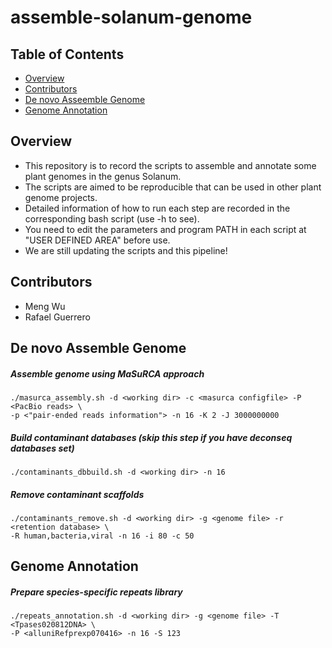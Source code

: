# assemble-solanum-genome

## Table of Contents

* [Overview](#overview)
* [Contributors](#contributors)
* [De novo Asseemble Genome](#de-novo-assemble-genome)
* [Genome Annotation](#genome-annotation)

## Overview
* This repository is to record the scripts to assemble and annotate some plant genomes in the genus Solanum. 
* The scripts are aimed to be reproducible that can be used in other plant genome projects. 
* Detailed information of how to run each step are recorded in the corresponding bash script (use -h to see).
* You need to edit the parameters and program PATH in each script at "USER DEFINED AREA" before use.
* We are still updating the scripts and this pipeline! 

## Contributors 
* Meng Wu
* Rafael Guerrero

## De novo Assemble Genome
##### Assemble genome using MaSuRCA approach
```
./masurca_assembly.sh -d <working dir> -c <masurca configfile> -P <PacBio reads> \
-p <"pair-ended reads information"> -n 16 -K 2 -J 3000000000
```
##### Build contaminant databases (skip this step if you have deconseq databases set)
```
./contaminants_dbbuild.sh -d <working dir> -n 16
```
##### Remove contaminant scaffolds
```
./contaminants_remove.sh -d <working dir> -g <genome file> -r <retention database> \
-R human,bacteria,viral -n 16 -i 80 -c 50
```
## Genome Annotation
##### Prepare species-specific repeats library
```
./repeats_annotation.sh -d <working dir> -g <genome file> -T <Tpases020812DNA> \
-P <alluniRefprexp070416> -n 16 -S 123 
```

